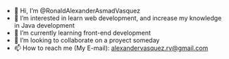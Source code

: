 - 👋 Hi, I’m @RonaldAlexanderAsmadVasquez
- 👀 I’m interested in learn web development, and increase my knowledge in Java development 
- 🌱 I’m currently learning front-end development
- 💞️ I’m looking to collaborate on a proyect someday
- 📫 How to reach me (My E-mail): alexandervasquez.rv@gmail.com

<!---
RonaldAlexanderAsmadVasquez/RonaldAlexanderAsmadVasquez is a ✨ special ✨ repository because its `README.md` (this file) appears on your GitHub profile.
You can click the Preview link to take a look at your changes.
--->
